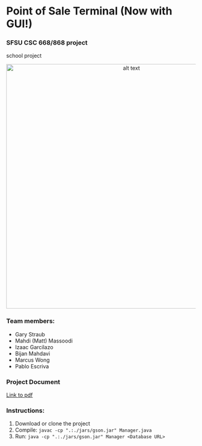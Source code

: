 # Point of Sale Terminal (Now with GUI!)
### SFSU CSC 668/868 project

school project

<p align="center">
<img src="https://github.com/pabloegpf1/Point-of-Sale-Terminal/blob/master/docs/UI.png?raw" alt="alt text" width="650">
<p>
  
### Team members:
* Gary Straub
* Mahdi (Matt) Massoodi
* Izaac Garcilazo
* Bijan Mahdavi
* Marcus Wong
* Pablo Escriva

### Project Document
[Link to pdf](https://github.com/GandalfGrey123/java-post-terminal/blob/master/docs/CSC%20668%20HW2%20POST%20GUI.pdf)


### Instructions:
1. Download or clone the project
2. Compile: `javac -cp ".:./jars/gson.jar" Manager.java`
3. Run: `java -cp ".:./jars/gson.jar" Manager <Database URL>`
